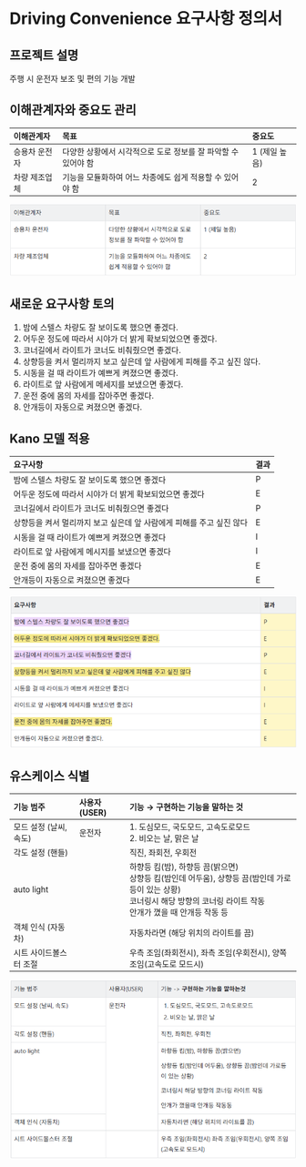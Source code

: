 # Driving Convenience 요구사항 정의서


## 프로젝트 설명

주행 시 운전자 보조 및 편의 기능 개발


## 이해관계자와 중요도 관리

| 이해관계자 | 목표 | 중요도 |
|:---|:---|:---|
| 승용차 운전자 | 다양한 상황에서 시각적으로 도로 정보를 잘 파악할 수 있어야 함 | 1 (제일 높음) |
| 차량 제조업체 | 기능을 모듈화하여 어느 차종에도 쉽게 적용할 수 있어야 함 | 2 |

![이해관계자와 중요도 관리](image/이해관계자%20중요도%20관리.png)


## 새로운 요구사항 토의

1. 밤에 스텔스 차량도 잘 보이도록 했으면 좋겠다.
2. 어두운 정도에 따라서 시야가 더 밝게 확보되었으면 좋겠다.
3. 코너길에서 라이트가 코너도 비춰줬으면 좋겠다.
4. 상향등을 켜서 멀리까지 보고 싶은데 앞 사람에게 피해를 주고 싶진 않다.
5. 시동을 걸 때 라이트가 예쁘게 켜졌으면 좋겠다.
6. 라이트로 앞 사람에게 메세지를 보냈으면 좋겠다.
7. 운전 중에 몸의 자세를 잡아주면 좋겠다.
8. 안개등이 자동으로 켜졌으면 좋겠다.


## Kano 모델 적용

| 요구사항 | 결과 |
|:---|:---|
| 밤에 스텔스 차량도 잘 보이도록 했으면 좋겠다 | P |
| 어두운 정도에 따라서 시야가 더 밝게 확보되었으면 좋겠다 | E |
| 코너길에서 라이트가 코너도 비춰줬으면 좋겠다 | P |
| 상향등을 켜서 멀리까지 보고 싶은데 앞 사람에게 피해를 주고 싶진 않다 | E |
| 시동을 걸 때 라이트가 예쁘게 켜졌으면 좋겠다 | I |
| 라이트로 앞 사람에게 메시지를 보냈으면 좋겠다 | I |
| 운전 중에 몸의 자세를 잡아주면 좋겠다 | E |
| 안개등이 자동으로 켜졌으면 좋겠다 | E |

![Kano 모델 적용](image/Kano%20모델%20적용.png)


## 유스케이스 식별

| 기능 범주 | 사용자(USER) | 기능 → 구현하는 기능을 말하는 것 |
|:---|:---|:---|
| 모드 설정 (날씨, 속도) | 운전자 | 1. 도심모드, 국도모드, 고속도로모드<br>2. 비오는 날, 맑은 날 |
| 각도 설정 (핸들) |  | 직진, 좌회전, 우회전 |
| auto light |  | 하향등 킴(밤), 하향등 끔(밝으면)<br>상향등 킴(밤인데 어두움), 상향등 끔(밤인데 가로등이 있는 상황)<br>코너링시 해당 방향의 코너링 라이트 작동<br>안개가 꼈을 때 안개등 작동 등 |
| 객체 인식 (자동차) |  | 자동차라면 (해당 위치의 라이트를 끔) |
| 시트 사이드볼스터 조절 |  | 우측 조임(좌회전시), 좌측 조임(우회전시), 양쪽 조임(고속도로 모드시) |

![유스케이스 식별](image/유스케이스%20식별.png)